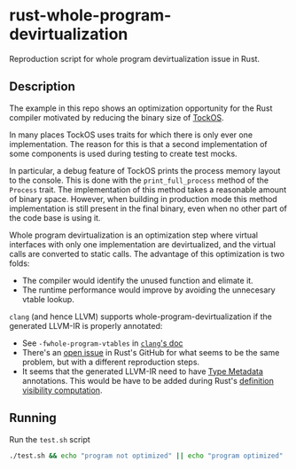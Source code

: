 # rust-whole-program-devirtualization

Reproduction script for whole program devirtualization issue in Rust.

## Description

The example in this repo shows an optimization opportunity for the Rust compiler motivated by reducing the binary size of [TockOS](https://github.com/tock/tock).

In many places TockOS uses traits for which there is only ever one implementation. The reason for this is that a second implementation of some components is used during testing to create test mocks.

In particular, a debug feature of TockOS prints the process memory layout to the console. This is done with the `print_full_process` method of the `Process` trait. The implementation of this method takes a reasonable amount of binary space. However, when building in production mode this method implementation is still present in the final binary, even when no other part of the code base is using it.

Whole program devirtualization is an optimization step where virtual interfaces with only one implementation are devirtualized, and the virtual calls are converted to static calls. The advantage of this optimization is two folds:
* The compiler would identify the unused function and elimate it.
* The runtime performance would improve by avoiding the unnecesary vtable lookup.

`clang` (and hence LLVM) supports whole-program-devirtualization if the generated LLVM-IR is properly annotated:
* See `-fwhole-program-vtables` in [`clang`'s doc](https://clang.llvm.org/docs/ClangCommandLineReference.html)
* There's an [open issue](https://github.com/rust-lang/rust/issues/68262) in Rust's GitHub for what seems to be the same problem, but with a different reproduction steps.
* It seems that the generated LLVM-IR need to have [Type Metadata](https://llvm.org/docs/TypeMetadata.html) annotations. This would be have to be added during Rust's [definition visibility computation](https://doc.rust-lang.org/nightly/nightly-rustc/rustc_middle/ty/context/struct.TyCtxt.html#method.visibility).

## Running

Run the `test.sh` script
```bash
./test.sh && echo "program not optimized" || echo "program optimized"
```